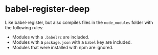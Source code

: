 # babel-register-deep
Like babel-register, but also compiles files in the `node_modules` folder with the following rules:
- Modules with a `.babelrc` are included.
- Modules with a `package.json` with a `babel` key are included.
- Modules that were installed with npm are ignored.
